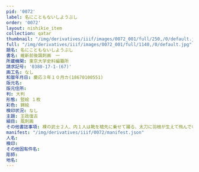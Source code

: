 ```yaml
---
pid: '0072'
label: 名にこともないしようぶし
order: '0072'
layout: nishikie_item
collection: qatar
thumbnail: "/img/derivatives/iiif/images/0072_001/full/250,/0/default.jpg"
full: "/img/derivatives/iiif/images/0072_001/full/1140,/0/default.jpg"
題名: 名にこともないしようぶし
書名: 維新前後諷刺画　一
所蔵機関: 東京大学史料編纂所
請求記号: '0380-17-1-(67)'
画工名: なし
和暦年月日: 慶応３年１０月カ(18670100551)
版元名: 
版元住所: 
判: 大判
形態: 竪絵 １枚
彩色: 錦絵
検印状況: なし
主題: 王政復古
細目: 風刺画
その他書誌事項: 裸の武士２人、内１人は靴を槍先に乗せて踊る、太刀に羽根が生えて飛んでいく、公家は銭をもってにこにこしている、０３８０－１７－２－（９）も同一、大政奉還と一応する
manifest: "/img/derivatives/iiif/0072/manifest.json"
人名: 
検印: 
その他固有件名: 
彫師: 
地名: 
---
```

